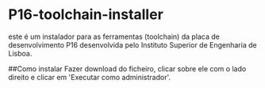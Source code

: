 # P16-toolchain-installer
este é um instalador para as ferramentas (toolchain) da placa de desenvolvimento P16 desenvolvida pelo Instituto Superior de Engenharia de Lisboa.

##Como instalar
Fazer download do ficheiro, clicar sobre ele com o lado direito e clicar em 'Executar como administrador'.

